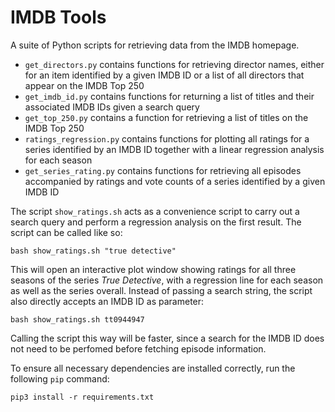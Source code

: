 # IMDB Tools

A suite of Python scripts for retrieving data from the IMDB homepage.

- `get_directors.py` contains functions for retrieving director names, either
  for an item identified by a given IMDB ID or a list of all directors that
  appear on the IMDB Top 250
- `get_imdb_id.py` contains functions for returning a list of titles and their
  associated IMDB IDs given a search query
- `get_top_250.py` contains a function for retrieving a list of titles on the
  IMDB Top 250
- `ratings_regression.py` contains functions for plotting all ratings for a
  series identified by an IMDB ID together with a linear regression analysis
  for each season
- `get_series_rating.py` contains functions for retrieving all episodes
  accompanied by ratings and vote counts of a series identified by a given
  IMDB ID

The script `show_ratings.sh` acts as a convenience script to carry out a search
query and perform a regression analysis on the first result. The script can be
called like so:

    bash show_ratings.sh "true detective"

This will open an interactive plot window showing ratings for all three seasons
of the series *True Detective*, with a regression line for each season as well
as the series overall. Instead of passing a search string, the script also
directly accepts an IMDB ID as parameter:

    bash show_ratings.sh tt0944947

Calling the script this way will be faster, since a search for the IMDB ID does
not need to be perfomed before fetching episode information.

To ensure all necessary dependencies are installed correctly, run the following
`pip` command:

    pip3 install -r requirements.txt

